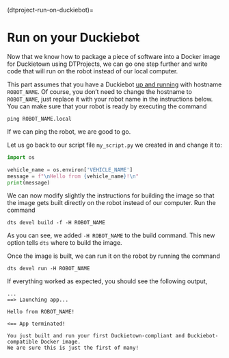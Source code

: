 (dtproject-run-on-duckiebot)=
# Run on your Duckiebot

Now that we know how to package a piece of software into a Docker image for Duckietown using DTProjects, 
we can go one step further and write code that will run on the robot instead of our local computer.

This part assumes that you have a Duckiebot [up and running](book-opmanual-duckiebot:setup-duckiebot-sd-card) with hostname `ROBOT_NAME`. 
Of course, you don’t need to change the hostname to `ROBOT_NAME`, just replace it with your robot name 
in the instructions below. You can make sure that your robot is ready by executing the command

    ping ROBOT_NAME.local

If we can ping the robot, we are good to go.

Let us go back to our script file `my_script.py` we created in [](dtproject-add-your-code) and change it to:

```python
import os

vehicle_name = os.environ['VEHICLE_NAME']
message = f"\nHello from {vehicle_name}!\n"
print(message)
```

We can now modify slightly the instructions for building the image so that the image gets built directly 
on the robot instead of our computer. Run the command

    dts devel build -f -H ROBOT_NAME

As you can see, we added `-H ROBOT_NAME` to the build command. This new option tells `dts` where to 
build the image.

Once the image is built, we can run it on the robot by running the command

    dts devel run -H ROBOT_NAME

If everything worked as expected, you should see the following output,

```
...
==> Launching app...

Hello from ROBOT_NAME!

<== App terminated!
```


```{admonition} Congratulations 🎉
You just built and run your first Duckietown-compliant and Duckiebot-compatible Docker image.
We are sure this is just the first of many!
```
